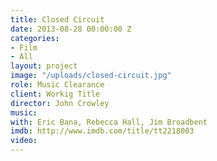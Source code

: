 ```yaml
---
title: Closed Circuit
date: 2013-08-28 00:00:00 Z
categories:
- Film
- All
layout: project
image: "/uploads/closed-circuit.jpg"
role: Music Clearance
client: Workig Title
director: John Crowley
music: 
with: Eric Bana, Rebecca Hall, Jim Broadbent
imdb: http://www.imdb.com/title/tt2218003
video: 
---
```


